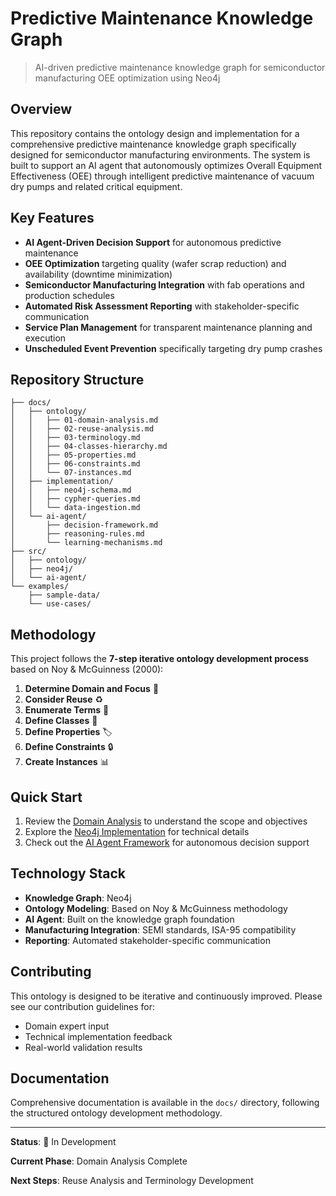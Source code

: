 # Predictive Maintenance Knowledge Graph

> AI-driven predictive maintenance knowledge graph for semiconductor manufacturing OEE optimization using Neo4j

## Overview

This repository contains the ontology design and implementation for a comprehensive predictive maintenance knowledge graph specifically designed for semiconductor manufacturing environments. The system is built to support an AI agent that autonomously optimizes Overall Equipment Effectiveness (OEE) through intelligent predictive maintenance of vacuum dry pumps and related critical equipment.

## Key Features

- **AI Agent-Driven Decision Support** for autonomous predictive maintenance
- **OEE Optimization** targeting quality (wafer scrap reduction) and availability (downtime minimization)
- **Semiconductor Manufacturing Integration** with fab operations and production schedules
- **Automated Risk Assessment Reporting** with stakeholder-specific communication
- **Service Plan Management** for transparent maintenance planning and execution
- **Unscheduled Event Prevention** specifically targeting dry pump crashes

## Repository Structure

```
├── docs/
│   ├── ontology/
│   │   ├── 01-domain-analysis.md
│   │   ├── 02-reuse-analysis.md
│   │   ├── 03-terminology.md
│   │   ├── 04-classes-hierarchy.md
│   │   ├── 05-properties.md
│   │   ├── 06-constraints.md
│   │   └── 07-instances.md
│   ├── implementation/
│   │   ├── neo4j-schema.md
│   │   ├── cypher-queries.md
│   │   └── data-ingestion.md
│   └── ai-agent/
│       ├── decision-framework.md
│       ├── reasoning-rules.md
│       └── learning-mechanisms.md
├── src/
│   ├── ontology/
│   ├── neo4j/
│   └── ai-agent/
└── examples/
    ├── sample-data/
    └── use-cases/
```

## Methodology

This project follows the **7-step iterative ontology development process** based on Noy & McGuinness (2000):

1. **Determine Domain and Focus** 🎯
2. **Consider Reuse** ♻️
3. **Enumerate Terms** 📝
4. **Define Classes** 🏢
5. **Define Properties** 🏷️
6. **Define Constraints** 🔒
7. **Create Instances** 📊

## Quick Start

1. Review the [Domain Analysis](docs/ontology/01-domain-analysis.md) to understand the scope and objectives
2. Explore the [Neo4j Implementation](docs/implementation/neo4j-schema.md) for technical details
3. Check out the [AI Agent Framework](docs/ai-agent/decision-framework.md) for autonomous decision support

## Technology Stack

- **Knowledge Graph**: Neo4j
- **Ontology Modeling**: Based on Noy & McGuinness methodology
- **AI Agent**: Built on the knowledge graph foundation
- **Manufacturing Integration**: SEMI standards, ISA-95 compatibility
- **Reporting**: Automated stakeholder-specific communication

## Contributing

This ontology is designed to be iterative and continuously improved. Please see our contribution guidelines for:
- Domain expert input
- Technical implementation feedback
- Real-world validation results

## Documentation

Comprehensive documentation is available in the `docs/` directory, following the structured ontology development methodology.

---

**Status**: 🚧 In Development

**Current Phase**: Domain Analysis Complete

**Next Steps**: Reuse Analysis and Terminology Development